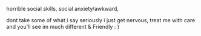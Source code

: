 horrible social skills, social anxiety/awkward, 

dont take some of what i say seriously i just get nervous, treat me with care and you'll see im much different & Friendly : )
